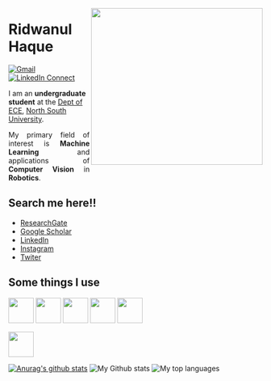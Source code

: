 <a target="_blank"><img height = "310" width="340" align="right" src="https://github.com/rhridwan/rhridwan/blob/main/images/A.gif"></a>


# Ridwanul Haque


[![Gmail](https://img.shields.io/badge/%20-Send%20Mail-black?color=14171A&labelColor=ef5350&logo=gmail&logoColor=ffffff)](mailto:ridwanul.haque@northsouth.edu)
[![LinkedIn Connect](https://img.shields.io/badge/%20-Connect-black?color=14171A&labelColor=212121&logo=linkedin&logoColor=ffffff)](https://www.linkedin.com/in/ridwanul-haque-b4729a169/)

<p1 align="justify">
I am an <b>undergraduate student</b> at the <a href="http://ece.northsouth.edu/" target="_blank">Dept of ECE</a>, <a href="http://www.northsouth.edu/">North South University</a>.
</p1>

<p align="justify">
My primary field of interest is <b>Machine Learning</b> and applications of <b>Computer Vision</b> in <b>Robotics</b>.

</p>


## Search me here!!
* [ResearchGate](https://www.researchgate.net/profile/Ridwanul_Haque)
* [Google Scholar](https://scholar.google.com/citations?hl=en&authuser=1&user=-RdiYlQAAAAJ)
* [LinkedIn](https://www.linkedin.com/in/ridwanul-haque-b4729a169/)
* [Instagram](https://www.instagram.com/xihridwan/)
* [Twiter](https://twitter.com/RHRidwan3)


## Some things I use 

<code><img height="50" src="https://www.vectorlogo.zone/logos/github/github-ar21.svg"></code>
<code><img height="50" src="https://www.vectorlogo.zone/logos/python/python-ar21.svg"></code>
<code><img height="50" src="https://www.vectorlogo.zone/logos/jupyter/jupyter-ar21.svg"></code>
<code><img height="50" src="https://www.vectorlogo.zone/logos/visualstudio_code/visualstudio_code-ar21.svg"></code>
<code><img height="50" src="https://www.vectorlogo.zone/logos/mysql/mysql-ar21.svg"></code>

<code><img height="50" src="https://www.vectorlogo.zone/util/convert_to_png.html?svg=/logos/linux/linux-ar21.svg"></code>



[![Anurag's github stats](https://github-readme-stats.vercel.app/api?username=rhridwan)](https://github.com/anuraghazra/github-readme-stats)
![My Github stats](https://github-readme-stats.vercel.app/api?username=rhridwan&show_icons=true&hide_border=true)
![My top languages](https://github-readme-stats.vercel.app/api/top-langs/?username=rhridwan&layout=compact&hide_border=true)

<!--<code><img height="50" src=""></code>
<code><img height="50" src=""></code>
<code><img height="50" src=""></code>
<code><img height="50" src=""></code>


<!--
**rhridwan/rhridwan** is a ✨ _special_ ✨ repository because its `README.md` (this file) appears on your GitHub profile.

Here are some ideas to get you started:

- 🔭 I’m currently working on ...
- 🌱 I’m currently learning ...
- 👯 I’m looking to collaborate on ...
- 🤔 I’m looking for help with ...
- 💬 Ask me about ...
- 📫 How to reach me: ...
- 😄 Pronouns: ...
- ⚡ Fun fact: ...
-->


